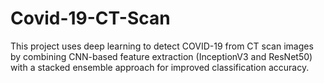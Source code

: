 # Covid-19-CT-Scan
This project uses deep learning to detect COVID-19 from CT scan images by combining CNN-based feature extraction (InceptionV3 and ResNet50) with a stacked ensemble approach for improved classification accuracy.
